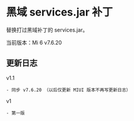# 黑域 services.jar 补丁
替换打过黑域补丁的 services.jar。

当前版本：Mi 6 v7.6.20
## 更新日志
v1.1

    - 同步 v7.6.20 （以后仅更新 MIUI 版本不再写更新日志）
v1

    - 第一版
